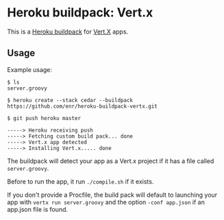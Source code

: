 Heroku buildpack: Vert.x
========================

This is a [Heroku buildpack](http://devcenter.heroku.com/articles/buildpack) for [Vert.X](http://vertx.io/) apps.

Usage
-----

Example usage:

    $ ls
    server.groovy

    $ heroku create --stack cedar --buildpack https://github.com/enr/heroku-buildpack-vertx.git
	
	$ git push heroku master

    -----> Heroku receiving push
    -----> Fetching custom build pack... done
    -----> Vert.x app detected
    -----> Installing Vert.x..... done

The buildpack will detect your app as a Vert.x project if it has a file called `server.groovy`.

Before to run the app, it run `./compile.sh` if it exists.

If you don't provide a Procfile, the build pack will default to launching your app with `vertx run server.groovy`
and the option `-conf app.json` if an app.json file is found.

